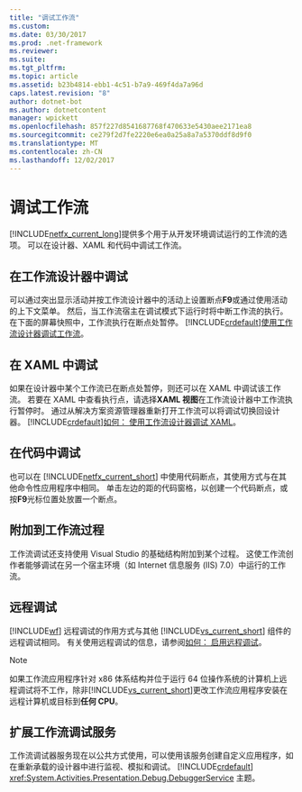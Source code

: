 ```yaml
---
title: "调试工作流"
ms.custom: 
ms.date: 03/30/2017
ms.prod: .net-framework
ms.reviewer: 
ms.suite: 
ms.tgt_pltfrm: 
ms.topic: article
ms.assetid: b23b4814-ebb1-4c51-b7a9-469f4da7a96d
caps.latest.revision: "8"
author: dotnet-bot
ms.author: dotnetcontent
manager: wpickett
ms.openlocfilehash: 857f227d8541687768f470633e5430aee2171ea8
ms.sourcegitcommit: ce279f2d7fe2220e6ea0a25a8a7a5370ddf8d9f0
ms.translationtype: MT
ms.contentlocale: zh-CN
ms.lasthandoff: 12/02/2017
---
```

# <a name="debugging-workflows"></a>调试工作流
[!INCLUDE[netfx_current_long](../../../includes/netfx-current-long-md.md)]提供多个用于从开发环境调试运行的工作流的选项。 可以在设计器、XAML 和代码中调试工作流。  
  
## <a name="debugging-in-the-workflow-designer"></a>在工作流设计器中调试  
 可以通过突出显示活动并按工作流设计器中的活动上设置断点**F9**或通过使用活动的上下文菜单。 然后，当工作流宿主在调试模式下运行时将中断工作流的执行。 在下面的屏幕快照中，工作流执行在断点处暂停。 [!INCLUDE[crdefault](../../../includes/crdefault-md.md)][使用工作流设计器调试工作流](/visualstudio/workflow-designer/debugging-workflows-with-the-workflow-designer)。  
  
## <a name="debugging-in-xaml"></a>在 XAML 中调试  
 如果在设计器中某个工作流已在断点处暂停，则还可以在 XAML 中调试该工作流。 若要在 XAML 中查看执行点，请选择**XAML 视图**在工作流设计器中工作流执行暂停时。 通过从解决方案资源管理器重新打开工作流可以将调试切换回设计器。 [!INCLUDE[crdefault](../../../includes/crdefault-md.md)][如何： 使用工作流设计器调试 XAML](/visualstudio/workflow-designer/how-to-debug-xaml-with-the-workflow-designer)。  
  
## <a name="debugging-in-code"></a>在代码中调试  
 也可以在 [!INCLUDE[netfx_current_short](../../../includes/netfx-current-short-md.md)] 中使用代码断点，其使用方式与在其他命令性应用程序中相同。 单击左边的距的代码窗格，以创建一个代码断点，或按**F9**光标位置处放置一个断点。  
  
## <a name="attaching-to-a-workflow-process"></a>附加到工作流过程  
 工作流调试还支持使用 Visual Studio 的基础结构附加到某个过程。 这使工作流创作者能够调试在另一个宿主环境（如 Internet 信息服务 (IIS) 7.0）中运行的工作流。  
  
## <a name="remote-debugging"></a>远程调试  
 [!INCLUDE[wf](../../../includes/wf-md.md)] 远程调试的作用方式与其他 [!INCLUDE[vs_current_short](../../../includes/vs-current-short-md.md)] 组件的远程调试相同。 有关使用远程调试的信息，请参阅[如何： 启用远程调试](http://go.microsoft.com/fwlink/?LinkId=196257)。  
  
> [!NOTE]
>  如果工作流应用程序针对 x86 体系结构并位于运行 64 位操作系统的计算机上远程调试将不工作，除非[!INCLUDE[vs_current_short](../../../includes/vs-current-short-md.md)]更改工作流应用程序安装在远程计算机或目标到**任何 CPU**。  
  
## <a name="extending-the-workflow-debugging-service"></a>扩展工作流调试服务  
 工作流调试器服务现在以公共方式使用，可以使用该服务创建自定义应用程序，如在重新承载的设计器中进行监视、模拟和调试。 [!INCLUDE[crdefault](../../../includes/crdefault-md.md)] <xref:System.Activities.Presentation.Debug.DebuggerService> 主题。
